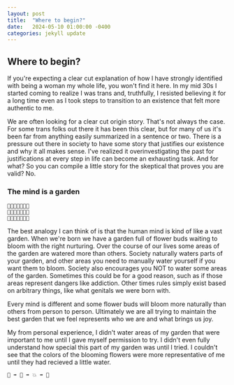 ```yaml
---
layout: post
title:  "Where to begin?"
date:   2024-05-10 01:00:00 -0400
categories: jekyll update
---
```

## Where to begin?

If you're expecting a clear cut explanation of how I have strongly identified with being a woman my whole life, you won't find it here. In my mid 30s I started coming to realize I was trans and, truthfully, I resisted believing it for a long time even as I took steps to transition to an existence that felt more authentic to me.

We are often looking for a clear cut origin story. That's not always the case. For some trans folks out there it has been this clear, but for many of us it's been far from anything easily summarized in a sentence or two. There is a pressure out there in society to have some story that justifies our existence and why it all makes sense. I've realized it overinvestigating the past for justifications at every step in life can become an exhausting task. And for what? So you can compile a little story for the skeptical that proves you are valid? No.

### The mind is a garden
```
🌱🌱🌸🌸🌸🌱🌱
🌱🌸🌷🌹🌷🌸🌱
🌱🌱🌸🌸🌸🌱🌱
```

The best analogy I can think of is that the human mind is kind of like a vast garden. When we're born we have a garden full of flower buds waiting to bloom with the right nurturing. Over the course of our lives some areas of the garden are watered more than others. Society naturally waters parts of your garden, and other areas you need to manually water yourself if you want them to bloom. Society also encourages you NOT to water some areas of the garden. Sometimes this could be for a good reason, such as if those areas represent dangers like addiction. Other times rules simply exist based on arbitrary things, like what genitals we were born with.

Every mind is different and some flower buds will bloom more naturally than others from person to person. Ultimately we are all trying to maintain the best garden that we feel represents who we are and what brings us joy.

My from personal experience, I didn't water areas of my garden that were important to me until I gave myself permission to try. I didn't even fully understand how special this part of my garden was until I tried. I couldn't see that the colors of the blooming flowers were more representative of me until they had recieved a little water.

```
🌊 ➡️ 🌱 ➡️ 💥 ➡️ 🌺
```
